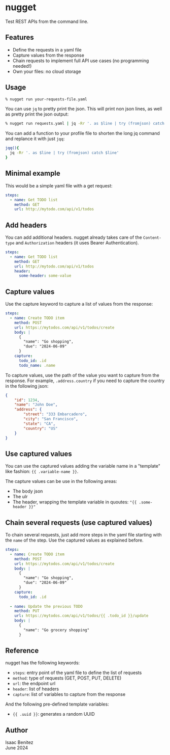 # nugget

Test REST APIs from the command line.

## Features

- Define the requests in a yaml file
- Capture values from the response
- Chain requests to implement full API use cases (no programming needed!)
- Own your files: no cloud storage

## Usage

```bash
% nugget run your-requests-file.yaml
```

You can use `jq` to pretty print the json. This will print non json lines, as well as pretty print the json output:

```bash
% nugget run requests.yaml | jq -Rr '. as $line | try (fromjson) catch $line'
```

You can add a function to your profile file to shorten the long jq command and replance it with just `jqq`:

```bash
jqq(){
  jq -Rr '. as $line | try (fromjson) catch $line'
}
```

## Minimal example

This would be a simple yaml file with a get request:

```yaml
steps:
  - name: Get TODO list
    method: GET
    url: http://mytodo.com/api/v1/todos
```

## Add headers

You can add additional headers. nugget already takes care of the `Content-type` and `Authorization` headers (it uses Bearer Authentication).

```yaml
steps:
  - name: Get TODO list
    method: GET
    url: http://mytodo.com/api/v1/todos
    header:
      some-header: some-value
```

## Capture values

Use the capture keyword to capture a list of values from the response:

```yaml
steps:
  - name: Create TODO item
    method: POST 
    url: https://mytodos.com/api/v1/todos/create
    body: |
      {
        "name": "Go shopping",
        "due": "2024-06-09"
      }
    capture:
      todo_id: .id
      todo_name: .name
```

To capture values, use the path of the value you want to capture from the response. For example, `.address.country` if you need to capture the country in the following json:

```json
{
    "id": 1234,
    "name": "John Doe",
    "address": {
        "street": "333 Embarcadero",
        "city": "San Francisco",
        "state": "CA",
        "country": "US"
    }
}
```

## Use captured values

You can use the captured values adding the variable name in a "template" like fashion: `{{ .variable-name }}`.

The capture values can be use in the following areas:

- The body json
- The ulr
- The header, wrapping the template variable in quoutes: `"{{ .some-header }}"`

## Chain several requests (use captured values)

To chain several requests, just add more steps in the yaml file starting with the `name` of the step. Use the captured values as explained before.

```yaml
steps:
  - name: Create TODO item
    method: POST
    url: https://mytodos.com/api/v1/todos/create
    body: |
      {
        "name": "Go shopping",
        "due": "2024-06-09"
      }
    capture:
      todo_id: .id
  
  - name: Update the previous TODO
    method: PUT
    url: https://mytodos.com/api/v1/todos/{{ .todo_id }}/update
    body: |
      {
        "name": "Go grocery shopping"
      } 
```

## Reference

nugget has the following keywords:

- `steps`: entry point of the yaml file to define the list of requests
- `method`: type of requests (GET, POST, PUT, DELETE)
- `url`: the endpoint url
- `header`: list of headers
- `capture`: list of variables to capture from the response

And the following pre-defined template variables:

- `{{ .uuid }}`: generates a random UUID

## Author

Isaac Benitez  
June 2024